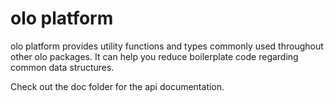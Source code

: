 # olo platform

olo platform provides utility functions and types commonly used throughout other olo packages.
It can help you reduce boilerplate code regarding common data structures.

Check out the doc folder for the api documentation.
